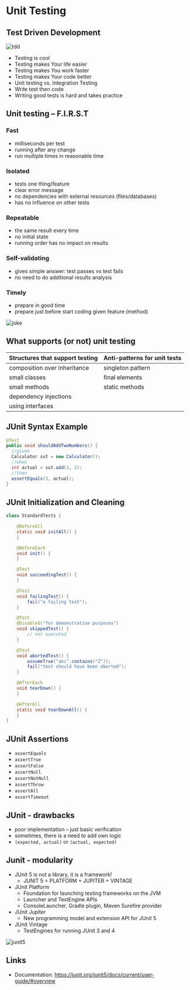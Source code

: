 # Unit Testing

## Test Driven Development
![tdd](imgs/img_1.png)
* Testing is cool
* Testing makes Your life easier
* Testing makes You work faster
* Testing makes Your code better
* Unit testing vs. Integration Testing
* Write test then code
* Writing good tests is hard and takes practice

## Unit testing – F.I.R.S.T
### Fast
* milliseconds per test
* running after any change
* run multiple times in reasonable time
### Isolated
* tests one thing/feature
* clear error message
* no dependencies with external resources     (files/databases)
* has no influence on other tests
### Repeatable
* the same result every time
* no initial state
* running order has no impact on results
### Self-validating
* gives simple answer: test passes vs test fails
* no need to do additional results analysis
### Timely
* prepare in good time
* prepare just before start coding given feature (method)

![joke](imgs/img.png)

## What supports (or not) unit testing
| Structures that support testing | Anti-patterns for unit tests |
|--------------------------------| --- | 
| composition over inheritance   | singleton pattern |
| small classes                  | final elements |
| small methods                  | static methods |
| dependency injections          | |
| using interfaces               | |

## JUnit Syntax Example
````java
@Test
public void shouldAddTwoNumbers() {
  //given
  Calculator sut = new Calculator();
  //when
  int actual = sut.add(1, 2);
  //then
  assertEquals(3, actual);
}
````

## JUnit Initialization and Cleaning
````java
class StandardTests {

    @BeforeAll
    static void initAll() {
    }

    @BeforeEach
    void init() {
    }

    @Test
    void succeedingTest() {
    }

    @Test
    void failingTest() {
        fail("a failing test");
    }

    @Test
    @Disabled("for demonstration purposes")
    void skippedTest() {
        // not executed
    }

    @Test
    void abortedTest() {
        assumeTrue("abc".contains("Z"));
        fail("test should have been aborted");
    }

    @AfterEach
    void tearDown() {
    }

    @AfterAll
    static void tearDownAll() {
    }
}
````

## JUnit Assertions
* `assertEquals`
* `assertTrue`
* `assertFalse`
* `assertNull`
* `assertNotNull`
* `assertThrow`
* `assertAll`
* `assertTimeout`

## JUnit - drawbacks
* poor implementation – just basic verification
* sometimes, there is a need to add own logic
* `(expected, actual)` or `(actual, expected)`

## Junit - modularity
* JUnit 5 is not a library, it is a framework!
    * JUNIT 5 = PLATFORM + JUPITER + VINTAGE
* JUnit Platform
    * Foundation for launching testing frameworks on the JVM
    * Launcher and TestEngine APIs
    * ConsoleLauncher, Gradle plugin, Maven Surefire provider
* JUnit Jupiter
    * New programming model and extension API for JUnit 5
* JUnit Vintage
    * TestEngines for running JUnit 3 and 4

![junit5](imgs/img_2.png)

## Links
* Documentation: https://junit.org/junit5/docs/current/user-guide/#overview

